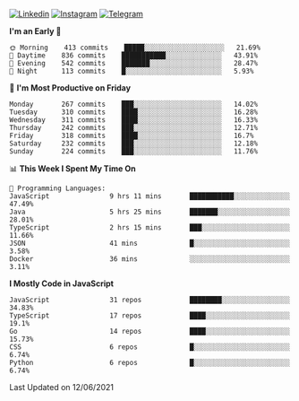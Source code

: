 [![Linkedin](https://img.shields.io/badge/-Archie-blue?style=flat-square&labelColor=gray&logo=Linkedin&logoColor=white&link=https://www.linkedin.com/in/archisdi)](https://www.linkedin.com/in/archisdi)
[![Instagram](https://img.shields.io/badge/-@archisdi-orange?style=flat-square&labelColor=gray&logo=Instagram&logoColor=white&link=https://www.instagram.com/archisdi)](https://www.instagram.com/archisdi)
[![Telegram](https://img.shields.io/badge/-aai-informational?style=flat-square&labelColor=gray&logo=telegram&logoColor=white&link=https://t.me/archisdi)](https://t.me/archisdi)

<!--START_SECTION:waka-->
**I'm an Early 🐤** 

```text
🌞 Morning    413 commits    █████░░░░░░░░░░░░░░░░░░░░   21.69% 
🌆 Daytime    836 commits    ███████████░░░░░░░░░░░░░░   43.91% 
🌃 Evening    542 commits    ███████░░░░░░░░░░░░░░░░░░   28.47% 
🌙 Night      113 commits    █░░░░░░░░░░░░░░░░░░░░░░░░   5.93%

```
📅 **I'm Most Productive on Friday** 

```text
Monday       267 commits    ███░░░░░░░░░░░░░░░░░░░░░░   14.02% 
Tuesday      310 commits    ████░░░░░░░░░░░░░░░░░░░░░   16.28% 
Wednesday    311 commits    ████░░░░░░░░░░░░░░░░░░░░░   16.33% 
Thursday     242 commits    ███░░░░░░░░░░░░░░░░░░░░░░   12.71% 
Friday       318 commits    ████░░░░░░░░░░░░░░░░░░░░░   16.7% 
Saturday     232 commits    ███░░░░░░░░░░░░░░░░░░░░░░   12.18% 
Sunday       224 commits    ███░░░░░░░░░░░░░░░░░░░░░░   11.76%

```


📊 **This Week I Spent My Time On** 

```text
💬 Programming Languages: 
JavaScript               9 hrs 11 mins       ███████████░░░░░░░░░░░░░░   47.49% 
Java                     5 hrs 25 mins       ███████░░░░░░░░░░░░░░░░░░   28.01% 
TypeScript               2 hrs 15 mins       ███░░░░░░░░░░░░░░░░░░░░░░   11.66% 
JSON                     41 mins             █░░░░░░░░░░░░░░░░░░░░░░░░   3.58% 
Docker                   36 mins             ░░░░░░░░░░░░░░░░░░░░░░░░░   3.11%

```

**I Mostly Code in JavaScript** 

```text
JavaScript               31 repos            ████████░░░░░░░░░░░░░░░░░   34.83% 
TypeScript               17 repos            ████░░░░░░░░░░░░░░░░░░░░░   19.1% 
Go                       14 repos            ████░░░░░░░░░░░░░░░░░░░░░   15.73% 
CSS                      6 repos             █░░░░░░░░░░░░░░░░░░░░░░░░   6.74% 
Python                   6 repos             █░░░░░░░░░░░░░░░░░░░░░░░░   6.74%

```



 Last Updated on 12/06/2021
<!--END_SECTION:waka-->